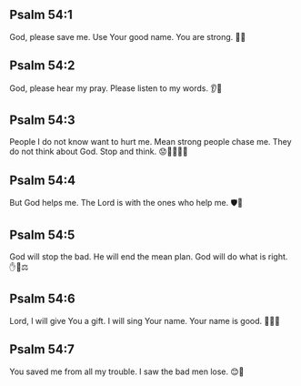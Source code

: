 ## Psalm 54:1
God, please save me. Use Your good name. You are strong. 🙏💪
## Psalm 54:2
God, please hear my pray. Please listen to my words. 👂🙏
## Psalm 54:3
People I do not know want to hurt me. Mean strong people chase me. They do not think about God. Stop and think. 😟👥🏃‍♂️🚫
## Psalm 54:4
But God helps me. The Lord is with the ones who help me. 🛡️🤝
## Psalm 54:5
God will stop the bad. He will end the mean plan. God will do what is right. ✋🛑⚖️
## Psalm 54:6
Lord, I will give You a gift. I will sing Your name. Your name is good. 🎁🎵🙂
## Psalm 54:7
You saved me from all my trouble. I saw the bad men lose. 😊👀
